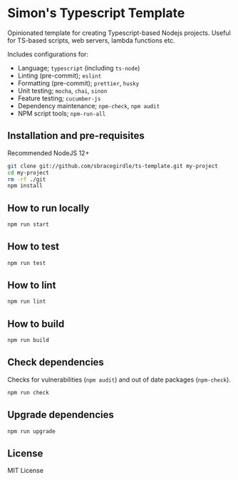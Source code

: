 # Simon's Typescript Template

Opinionated template for creating Typescript-based Nodejs projects. Useful for TS-based scripts, web servers, lambda functions etc.

Includes configurations for:

- Language; `typescript` (including `ts-node`)
- Linting (pre-commit); `eslint`
- Formatting (pre-commit); `prettier`, `husky`
- Unit testing; `mocha`, `chai`, `sinon`
- Feature testing; `cucumber-js`
- Dependency maintenance; `npm-check`, `npm audit`
- NPM script tools; `npm-run-all`

## Installation and pre-requisites

Recommended NodeJS 12+

```bash
git clone git://github.com/sbracegirdle/ts-template.git my-project
cd my-project
rm -rf ./git
npm install
```

## How to run locally

```bash
npm run start
```

## How to test

```bash
npm run test
```

## How to lint

```bash
npm run lint
```

## How to build

```bash
npm run build
```

## Check dependencies

Checks for vulnerabilities (`npm audit`) and out of date packages (`npm-check`).

```bash
npm run check
```

## Upgrade dependencies

```bash
npm run upgrade
```

## License

MIT License
